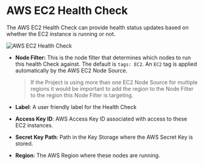 # AWS EC2 Health Check

The AWS EC2 Health Check can provide health status updates based on whether the EC2 instance is running or not.


![AWS EC2 Health Check](@assets/img/healthcheck-aws-ec2.png)

- **Node Filter:** This is the node filter that determines which nodes to run this health Check against.  The default is `tags: EC2`. An `EC2` tag is applied automatically by the AWS EC2 Node Source.  
    >If the Project is using more than one EC2 Node Source for multiple regions it would be important to add the region to the Node Filter to the region this Node
    Filter is targeting.

- **Label**: A user friendly label for the Health Check
- **Access Key ID**: AWS Access Key ID associated with access to these EC2 instances.
- **Secret Key Path**: Path in the Key Storage where the AWS Secret Key is stored.
- **Region**: The AWS Region where these nodes are running.
